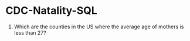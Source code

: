 # CDC-Natality-SQL

1. Which are the counties in the US where the average age of mothers is less than 27?
